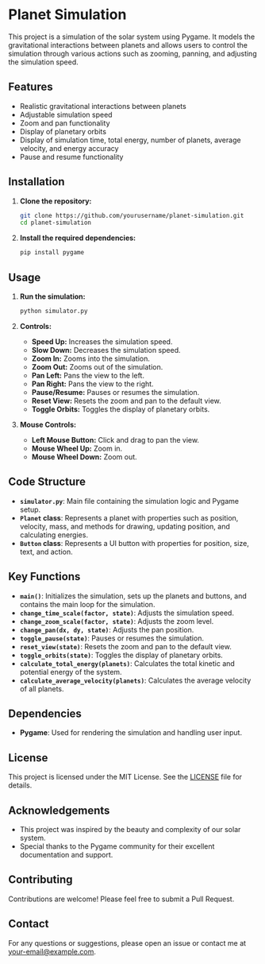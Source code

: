 # Planet Simulation

This project is a simulation of the solar system using Pygame. It models the gravitational interactions between planets and allows users to control the simulation through various actions such as zooming, panning, and adjusting the simulation speed.

## Features

- Realistic gravitational interactions between planets
- Adjustable simulation speed
- Zoom and pan functionality
- Display of planetary orbits
- Display of simulation time, total energy, number of planets, average velocity, and energy accuracy
- Pause and resume functionality

## Installation

1. **Clone the repository:**

    ```sh
    git clone https://github.com/yourusername/planet-simulation.git
    cd planet-simulation
    ```

2. **Install the required dependencies:**

    ```sh
    pip install pygame
    ```

## Usage

1. **Run the simulation:**

    ```sh
    python simulator.py
    ```

2. **Controls:**

    - **Speed Up:** Increases the simulation speed.
    - **Slow Down:** Decreases the simulation speed.
    - **Zoom In:** Zooms into the simulation.
    - **Zoom Out:** Zooms out of the simulation.
    - **Pan Left:** Pans the view to the left.
    - **Pan Right:** Pans the view to the right.
    - **Pause/Resume:** Pauses or resumes the simulation.
    - **Reset View:** Resets the zoom and pan to the default view.
    - **Toggle Orbits:** Toggles the display of planetary orbits.

3. **Mouse Controls:**

    - **Left Mouse Button:** Click and drag to pan the view.
    - **Mouse Wheel Up:** Zoom in.
    - **Mouse Wheel Down:** Zoom out.

## Code Structure

- **`simulator.py`**: Main file containing the simulation logic and Pygame setup.
- **`Planet` class**: Represents a planet with properties such as position, velocity, mass, and methods for drawing, updating position, and calculating energies.
- **`Button` class**: Represents a UI button with properties for position, size, text, and action.

## Key Functions

- **`main()`**: Initializes the simulation, sets up the planets and buttons, and contains the main loop for the simulation.
- **`change_time_scale(factor, state)`**: Adjusts the simulation speed.
- **`change_zoom_scale(factor, state)`**: Adjusts the zoom level.
- **`change_pan(dx, dy, state)`**: Adjusts the pan position.
- **`toggle_pause(state)`**: Pauses or resumes the simulation.
- **`reset_view(state)`**: Resets the zoom and pan to the default view.
- **`toggle_orbits(state)`**: Toggles the display of planetary orbits.
- **`calculate_total_energy(planets)`**: Calculates the total kinetic and potential energy of the system.
- **`calculate_average_velocity(planets)`**: Calculates the average velocity of all planets.

## Dependencies

- **Pygame**: Used for rendering the simulation and handling user input.

## License

This project is licensed under the MIT License. See the [LICENSE](LICENSE) file for details.

## Acknowledgements

- This project was inspired by the beauty and complexity of our solar system.
- Special thanks to the Pygame community for their excellent documentation and support.

## Contributing

Contributions are welcome! Please feel free to submit a Pull Request.

## Contact

For any questions or suggestions, please open an issue or contact me at [your-email@example.com](mailto:your-email@example.com).